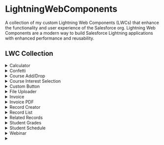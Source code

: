 # LightningWebComponents
A collection of my custom Lightning Web Components (LWCs) that enhance the functionality and user experience of the Salesforce org. Lightning Web Components are a modern way to build Salesforce Lightning applications with enhanced performance and reusability.

## LWC Collection
<details>
  <summary>Calculator</summary>
</details>
<details>
  <summary>Confetti</summary>

  ![]()
</details>
<details>
  <summary>Course Add/Drop</summary>

  ![](https://github.com/MissSherBear/course-registration/blob/main/Screenshots/course-add-drop-gif.gif)
  ![](https://github.com/MissSherBear/course-registration/blob/main/Screenshots/course-available-sections.png)
</details>
<details>
  <summary>Course Interest Selection</summary>

  ![](https://github.com/MissSherBear/course-registration/blob/main/Screenshots/course-registration.png)
  ![]()
</details>
<details>
  <summary>Custom Button</summary>
  
  #### [custom-button](https://github.com/MissSherBear/custom-button)
  ![](https://github.com/MissSherBear/custom-button/blob/main/custom-button-config.png) 
  ![](https://github.com/MissSherBear/custom-button/blob/main/custom-button-config2.png)
  ![Custom Button LWC](https://github.com/MissSherBear/custom-button/blob/main/custom-button-lwc.png)
</details>
<details>
  <summary>File Uploader</summary>
</details>
<details>
  <summary>Invoice</summary>
</details>
<details>
  <summary>Invoice PDF</summary>
</details>
<details>
  <summary>Record Creator</summary>
</details>
<details>
  <summary>Record List</summary>
</details>
<details>
  <summary>Related Records</summary>
</details>
<details>
  <summary>Student Grades</summary>
</details>
<details>
  <summary>Student Schedule</summary>
  
  ![Screenshot](https://github.com/MissSherBear/course-registration/blob/main/Screenshots/class-schedule-gif.gif)
</details>
<details>
  <summary>Webinar</summary>
</details>
<details>
  <summary></summary>
</details>

  

